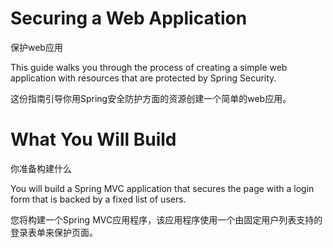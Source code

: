 # Securing a Web Application

保护web应用

This guide walks you through the process of creating a simple web application with resources that are protected by Spring Security.

这份指南引导你用Spring安全防护方面的资源创建一个简单的web应用。

# What You Will Build

你准备构建什么

You will build a Spring MVC application that secures the page with a login form that is backed by a fixed list of users.

您将构建一个Spring MVC应用程序，该应用程序使用一个由固定用户列表支持的登录表单来保护页面。
